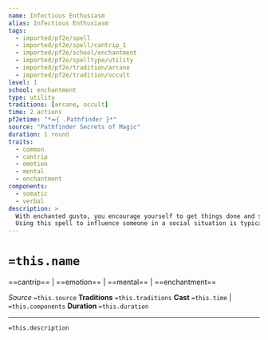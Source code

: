 ```yaml
---
name: Infectious Enthusiasm
alias: Infectious Enthusiasm
tags:
  - imported/pf2e/spell
  - imported/pf2e/spell/cantrip_1
  - imported/pf2e/school/enchantment
  - imported/pf2e/spelltype/utility
  - imported/pf2e/tradition/arcane
  - imported/pf2e/tradition/occult
level: 1
school: enchantment
type: utility
traditions: [arcane, occult]
time: 2 actions
pf2etime: "*⬺{ .Pathfinder }*"
source: "Pathfinder Secrets of Magic"
duration: 1 round
traits:
  - common
  - cantrip
  - emotion
  - mental
  - enchantment
components:
  - somatic
  - verbal
description: >
  With enchanted gusto, you encourage yourself to get things done and share your motivation with your allies. You gain a +1 status bonus to your choice of attack rolls, Will saves, or Charisma-based skill checks. During the spell's duration, an ally who observed you Casting this Spell and was within 30 feet when you did so can take a single action, which has the concentrate trait, to gain the same bonus you chose until the start of its next turn.
  Using this spell to influence someone in a social situation is typically considered a faux pas, negating the benefit on Charisma-based skills if the subject of the check observed you casting the spell.
---
```

# `=this.name`
==cantrip== | ==emotion== | ==mental== | ==enchantment==

*Source* `=this.source`
**Traditions** `=this.traditions`
**Cast** `=this.time` | `=this.components`
**Duration** `=this.duration`

***
`=this.description`